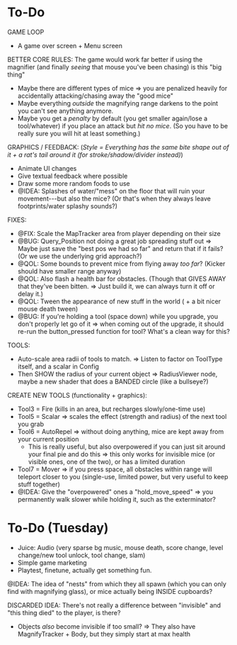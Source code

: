 
# To-Do

GAME LOOP
* A game over screen + Menu screen

BETTER CORE RULES: The game would work far better if using the magnifier (and finally _seeing_ that mouse you've been chasing) is this "big thing"
* Maybe there are different types of mice => you are penalized heavily for accidentally attacking/chasing away the "good mice"
* Maybe everything _outside_ the magnifying range darkens to the point you can't see anything anymore.
* Maybe you get a _penalty_ by default (you get smaller again/lose a tool/whatever) if you place an attack but _hit no mice_. (So you have to be really sure you will hit at least something.)


GRAPHICS / FEEDBACK:
(_Style = Everything has the same bite shape out of it + a rat's tail around it (for stroke/shadow/divider instead)_)
* Animate UI changes
* Give textual feedback where possible
* Draw some more random foods to use
* @IDEA: Splashes of water/"mess" on the floor that will ruin your movement---but also the mice? (Or that's when they always leave footprints/water splashy sounds?)

FIXES:
* @FIX: Scale the MapTracker area from player depending on their size
* @BUG: Query_Position not doing a great job spreading stuff out => Maybe just save the "best pos we had so far" and return that if it fails? (Or we use the underlying grid approach?)
* @QOL: Some bounds to prevent mice from flying away _too far_? (Kicker should have smaller range anyway)
* @QOL: Also flash a health bar for obstacles. (Though that GIVES AWAY that they've been bitten. => Just build it, we can always turn it off or delay it.)
* @QOL: Tween the appearance of new stuff in the world ( + a bit nicer mouse death tween)
* @BUG: If you're holding a tool (space down) while you upgrade, you don't properly let go of it => when coming out of the upgrade, it should re-run the button_pressed function for tool? What's a clean way for this?

TOOLS:
* Auto-scale area radii of tools to match. => Listen to factor on ToolType itself, and a scalar in Config
* Then SHOW the radius of your current object => RadiusViewer node, maybe a new shader that does a BANDED circle (like a bullseye?)

CREATE NEW TOOLS (functionality + graphics):
* Tool3 = Fire (kills in an area, but recharges slowly/one-time use)
* Tool5 = Scalar => scales the effect (strength and radius) of the next tool you grab
* Tool6 = AutoRepel => without doing anything, mice are kept away from your current position
  * This is really useful, but also overpowered if you can just sit around your final pie and do this => this only works for invisible mice (or visible ones, one of the two), or has a limited duration
* Tool7 = Mover => if you press space, all obstacles within range will teleport closer to you (single-use, limited power, but very useful to keep stuff together)
* @IDEA: Give the "overpowered" ones a "hold_move_speed" => you permanently walk slower while holding it, such as the exterminator?





# To-Do (Tuesday)

* Juice: Audio (very sparse bg music, mouse death, score change, level change/new tool unlock, tool change, slam)
* Simple game marketing
* Playtest, finetune, actually get something fun.



@IDEA: The idea of "nests" from which they all spawn (which you can only find with magnifying glass), or mice actually being INSIDE cupboards?

DISCARDED IDEA: There's not really a difference between "invisible" and "this thing died" to the player, is there?
* Objects _also_ become invisible if too small? => They also have MagnifyTracker + Body, but they simply start at max health